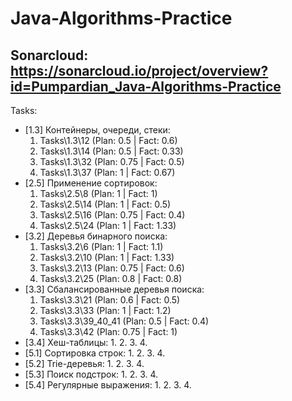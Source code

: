 # Java-Algorithms-Practice
## Sonarcloud: https://sonarcloud.io/project/overview?id=Pumpardian_Java-Algorithms-Practice
Tasks:
- [1.3] Контейнеры, очереди, стеки:
  1. Tasks\1.3\12 (Plan: 0.5 | Fact: 0.6)
  2. Tasks\1.3\14 (Plan: 0.5 | Fact: 0.33)
  3. Tasks\1.3\32 (Plan: 0.75 | Fact: 0.5)
  4. Tasks\1.3\37 (Plan: 1 | Fact: 0.67)
- [2.5] Применение сортировок:
  1. Tasks\2.5\8 (Plan: 1 | Fact: 1)
  2. Tasks\2.5\14 (Plan: 1 | Fact: 0.5)
  3. Tasks\2.5\16 (Plan: 0.75 | Fact: 0.4)
  4. Tasks\2.5\24 (Plan: 1 | Fact: 1.33)
- [3.2] Деревья бинарного поиска:
  1. Tasks\3.2\6 (Plan: 1 | Fact: 1.1)
  2. Tasks\3.2\10 (Plan: 1 | Fact: 1.33)
  3. Tasks\3.2\13 (Plan: 0.75 | Fact: 0.6)
  4. Tasks\3.2\25 (Plan: 0.8 | Fact: 0.8)
- [3.3] Сбалансированные деревья поиска:
  1. Tasks\3.3\21 (Plan: 0.6 | Fact: 0.5)
  2. Tasks\3.3\33 (Plan: 1 | Fact: 1.2)
  3. Tasks\3.3\39_40_41 (Plan: 0.5 | Fact: 0.4)
  4. Tasks\3.3\42 (Plan: 0.75 | Fact: 1)
- [3.4] Хеш-таблицы:
  1.
  2.
  3.
  4.
- [5.1] Сортировка строк:
  1.
  2.
  3.
  4.
- [5.2] Trie-деревья:
  1.
  2.
  3.
  4.
- [5.3] Поиск подстрок:
  1.
  2.
  3.
  4.
- [5.4] Регулярные выражения:
  1.
  2.
  3.
  4.